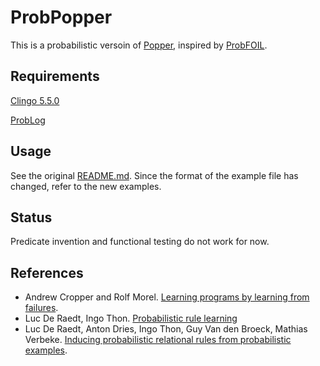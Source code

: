 # ProbPopper

This is a probabilistic versoin of [Popper](https://github.com/logic-and-learning-lab/Popper), inspired by [ProbFOIL](https://github.com/RoseSAK/probfoil-defaults).


## Requirements

[Clingo 5.5.0](https://potassco.org/clingo/)

[ProbLog](https://dtai.cs.kuleuven.be/problog/)


## Usage

See the original [README.md](https://github.com/logic-and-learning-lab/Popper/blob/main/README.md). Since the format of the example file has changed, refer to the new examples.


## Status

Predicate invention and functional testing do not work for now.


## References
- Andrew Cropper and Rolf Morel. [Learning programs by learning from failures](https://arxiv.org/abs/2005.02259).
- Luc De Raedt, Ingo Thon. [Probabilistic rule learning](https://limo.libis.be/primo-explore/fulldisplay?docid=LIRIAS2338804&context=L&vid=Lirias&search_scope=Lirias&tab=default_tab&lang=en_US)
- Luc De Raedt, Anton Dries, Ingo Thon, Guy Van den Broeck, Mathias Verbeke. [Inducing probabilistic relational rules from probabilistic examples](https://limo.libis.be/primo-explore/fulldisplay?docid=LIRIAS1569330&context=L&vid=Lirias&search_scope=Lirias&tab=default_tab&lang=en_US).
